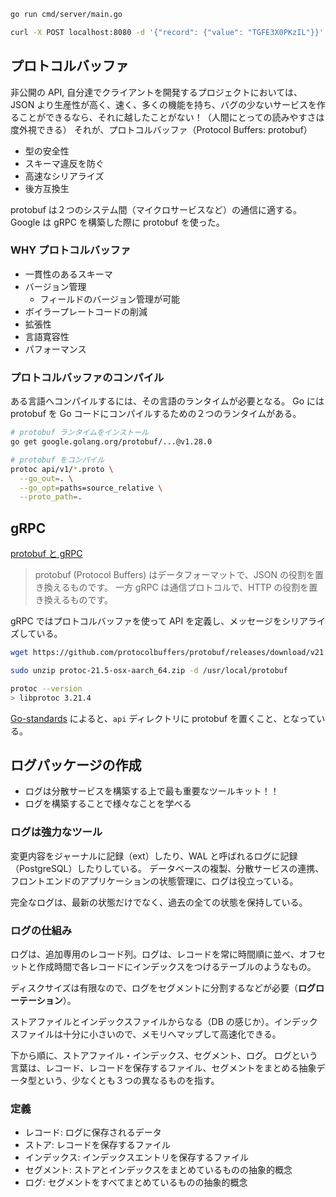 ```sh
go run cmd/server/main.go

curl -X POST localhost:8080 -d '{"record": {"value": "TGFE3X0PKzIL"}}'
```

## プロトコルバッファ

非公開の API, 自分達でクライアントを開発するプロジェクトにおいては、JSON より生産性が高く、速く、多くの機能を持ち、バグの少ないサービスを作ることができるなら、それに越したことがない！（人間にとっての読みやすさは度外視できる）
それが、プロトコルバッファ（Protocol Buffers: protobuf）

- 型の安全性
- スキーマ違反を防ぐ
- 高速なシリアライズ
- 後方互換生

protobuf は２つのシステム間（マイクロサービスなど）の通信に適する。
Google は gRPC を構築した際に protobuf を使った。

### WHY プロトコルバッファ

- 一貫性のあるスキーマ
- バージョン管理
  - フィールドのバージョン管理が可能
- ボイラープレートコードの削減
- 拡張性
- 言語寛容性
- パフォーマンス

### プロトコルバッファのコンパイル

ある言語へコンパイルするには、その言語のランタイムが必要となる。
Go には protobuf を Go コードにコンパイルするための２つのランタイムがある。

```sh
# protobuf ランタイムをインストール
go get google.golang.org/protobuf/...@v1.28.0

# protobuf をコンパイル
protoc api/v1/*.proto \
  --go_out=. \
  --go_opt=paths=source_relative \
  --proto_path=.
```

## gRPC

[protobuf と gRPC](<https://docs.wantedly.dev/fields/system/apis#:~:text=protobuf%20(Protocol%20Buffers)%20%E3%81%AF%E3%83%87%E3%83%BC%E3%82%BF,%E5%BD%B9%E5%89%B2%E3%82%92%E7%BD%AE%E3%81%8D%E6%8F%9B%E3%81%88%E3%82%8B%E3%82%82%E3%81%AE%E3%81%A7%E3%81%99%E3%80%82>)

> protobuf (Protocol Buffers) はデータフォーマットで、JSON の役割を置き換えるものです。 一方 gRPC は通信プロトコルで、HTTP の役割を置き換えるものです。

gRPC ではプロトコルバッファを使って API を定義し、メッセージをシリアライズしている。

```sh
wget https://github.com/protocolbuffers/protobuf/releases/download/v21.5/protoc-21.5-osx-aarch_64.zip

sudo unzip protoc-21.5-osx-aarch_64.zip -d /usr/local/protobuf

protoc --version
> libprotoc 3.21.4
```

[Go-standards](https://github.com/golang-standards/project-layout) によると、`api` ディレクトリに protobuf を置くこと、となっている。

## ログパッケージの作成

- ログは分散サービスを構築する上で最も重要なツールキット！！
- ログを構築することで様々なことを学べる

### ログは強力なツール

変更内容をジャーナルに記録（ext）したり、WAL と呼ばれるログに記録（PostgreSQL）したりしている。
データベースの複製、分散サービスの連携、フロントエンドのアプリケーションの状態管理に、ログは役立っている。

完全なログは、最新の状態だけでなく、過去の全ての状態を保持している。

### ログの仕組み

ログは、追加専用のレコード列。ログは、レコードを常に時間順に並べ、オフセットと作成時間で各レコードにインデックスをつけるテーブルのようなもの。

ディスクサイズは有限なので、ログをセグメントに分割するなどが必要（**ログローテーション**）。

ストアファイルとインデックスファイルからなる（DB の感じか）。インデックスファイルは十分に小さいので、メモリへマップして高速化できる。

下から順に、ストアファイル・インデックス、セグメント、ログ。
ログという言葉は、レコード、レコードを保存するファイル、セグメントをまとめる抽象データ型という、少なくとも３つの異なるものを指す。

### 定義

- レコード: ログに保存されるデータ
- ストア: レコードを保存するファイル
- インデックス: インデックスエントリを保存するファイル
- セグメント: ストアとインデックスをまとめているものの抽象的概念
- ログ: セグメントをすべてまとめているものの抽象的概念
